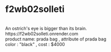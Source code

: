 # f2wb02solleti
<br>
An ostrich's eye is bigger than its brain.
<br>
https://f2wb02solleti.onrender.com
<br>
product name: prada bag , attribute of prada bag <br>
color : "black" , cost : $4000